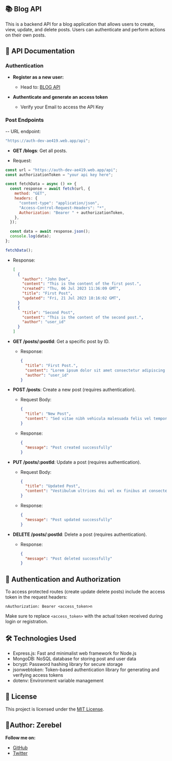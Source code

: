 ## 📚 Blog API

This is a backend API for a blog application that allows users to create, view, update, and delete posts. Users can authenticate and perform actions on their own posts.

## 📖 API Documentation

### Authentication

- **Register as a new user:**

  - Head to: [BLOG API](https://auth-dev-ae419.web.app/)

- **Authenticate and generate an access token**

  - Verify your Email to access the API Key

### Post Endpoints

-- URL endpoint:

```javascript
"https://auth-dev-ae419.web.app/api";
```

- **GET /blogs**: Get all posts.

- Request:

```javascript
const url = "https://auth-dev-ae419.web.app/api";
const authorizationToken = "your api key here";

const fetchData = async () => {
  const response = await fetch(url, {
    method: "GET",
    headers: {
      "content-type": "application/json",
      "Access-Control-Request-Headers": "*",
      Authorization: "Bearer " + authorizationToken,
    },
  });

  const data = await response.json();
  console.log(data);
};

fetchData();
```

- Response:

  ```json
  [
    {
      "author": "John Doe",
      "content": "This is the content of the first post.",
      "created": "Thu, 06 Jul 2023 11:36:09 GMT",
      "title": "First Post",
      "updated": "Fri, 21 Jul 2023 18:16:02 GMT",
    }
    {
      "title": "Second Post",
      "content": "This is the content of the second post.",
      "author": "user_id"
    }
  ]
  ```

- **GET /posts/:postId**: Get a specific post by ID.

  - Response:

    ```json
    {
      "title": "First Post.",
      "content": "Lorem ipsum dolor sit amet consectetur adipiscing elit.",
      "author": "user_id"
    }
    ```

- **POST /posts**: Create a new post (requires authentication).

  - Request Body:

    ```json
    {
      "title": "New Post",
      "content": "Sed vitae nibh vehicula malesuada felis vel tempor ipsum."
    }
    ```

  - Response:

    ```json
    {
      "message": "Post created successfully"
    }
    ```

- **PUT /posts/:postId**: Update a post (requires authentication).

  - Request Body:

    ```json
    {
      "title": "Updated Post",
      "content": "Vestibulum ultrices dui vel ex finibus at consectetur mauris maximus."
    }
    ```

  - Response:

    ```json
    {
      "message": "Post updated successfully"
    }
    ```

- **DELETE /posts/:postId**: Delete a post (requires authentication).

  - Response:

    ```json
    {
      "message": "Post deleted successfully"
    }
    ```

## 🔐 Authentication and Authorization

To access protected routes (create update delete posts) include the access token in the request headers:

`nAuthorization: Bearer <access_token>n`

Make sure to replace `<access_token>` with the actual token received during login or registration.

## 🛠️ Technologies Used

- Express.js: Fast and minimalist web framework for Node.js
- MongoDB: NoSQL database for storing post and user data
- bcrypt: Password hashing library for secure storage
- jsonwebtoken: Token-based authentication library for generating and verifying access tokens
- dotenv: Environment variable management

## 📜 License

This project is licensed under the [MIT License](LICENSE).

## 🔹**Author**: Zerebel

**Follow me on:**

- [GitHub](https://github.com/zerebel)
- [Twitter](https://twitter.com/zerebel_)
